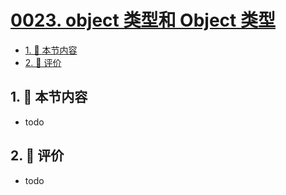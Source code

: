 # [0023. object 类型和 Object 类型](https://github.com/tnotesjs/TNotes.typescript/tree/main/notes/0023.%20object%20%E7%B1%BB%E5%9E%8B%E5%92%8C%20Object%20%E7%B1%BB%E5%9E%8B)

<!-- region:toc -->

- [1. 🎯 本节内容](#1--本节内容)
- [2. 🫧 评价](#2--评价)

<!-- endregion:toc -->

## 1. 🎯 本节内容

- todo

## 2. 🫧 评价

- todo
